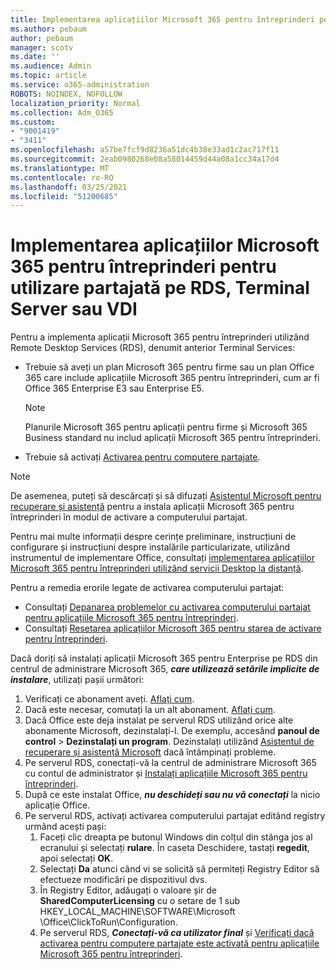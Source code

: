 ```yaml
---
title: Implementarea aplicațiilor Microsoft 365 pentru întreprinderi pentru utilizare partajată pe RDS, Terminal Server sau VDI
ms.author: pebaum
author: pebaum
manager: scotv
ms.date: ''
ms.audience: Admin
ms.topic: article
ms.service: o365-administration
ROBOTS: NOINDEX, NOFOLLOW
localization_priority: Normal
ms.collection: Adm_O365
ms.custom:
- "9001419"
- "3411"
ms.openlocfilehash: a57be7fcf9d8236a51dc4b38e33ad1c2ac717f11
ms.sourcegitcommit: 2eab0980268e08a58014459d44a08a1cc34a17d4
ms.translationtype: MT
ms.contentlocale: ro-RO
ms.lasthandoff: 03/25/2021
ms.locfileid: "51200685"
---
```

# <a name="deploying-microsoft-365-apps-for-enterprise-for-shared-use-on-rds-terminal-server-or-vdi"></a>Implementarea aplicațiilor Microsoft 365 pentru întreprinderi pentru utilizare partajată pe RDS, Terminal Server sau VDI

Pentru a implementa aplicații Microsoft 365 pentru întreprinderi utilizând Remote Desktop Services (RDS), denumit anterior Terminal Services:

- Trebuie să aveți un plan Microsoft 365 pentru firme sau un plan Office 365 care include aplicațiile Microsoft 365 pentru întreprinderi, cum ar fi Office 365 Enterprise E3 sau Enterprise E5.
   > [!NOTE]
   > Planurile Microsoft 365 pentru aplicații pentru firme și Microsoft 365 Business standard nu includ aplicații Microsoft 365 pentru întreprinderi.
- Trebuie să activați [Activarea pentru computere partajate](https://docs.microsoft.com/DeployOffice/overview-shared-computer-activation).

> [!NOTE]
> De asemenea, puteți să descărcați și să difuzați [Asistentul Microsoft pentru recuperare și asistență](https://aka.ms/SaRA_OfficeSCA_M365Portal) pentru a instala aplicații Microsoft 365 pentru întreprinderi în modul de activare a computerului partajat.

Pentru mai multe informații despre cerințe preliminare, instrucțiuni de configurare și instrucțiuni despre instalările particularizate, utilizând instrumentul de implementare Office, consultați [implementarea aplicațiilor Microsoft 365 pentru întreprinderi utilizând servicii Desktop la distanță](https://docs.microsoft.com/DeployOffice/deploy-microsoft-365-apps-remote-desktop-services).

Pentru a remedia erorile legate de activarea computerului partajat:

- Consultați [Depanarea problemelor cu activarea computerului partajat pentru aplicațiile Microsoft 365 pentru întreprinderi](https://docs.microsoft.com/DeployOffice/troubleshoot-shared-computer-activation).
- Consultați [Resetarea aplicațiilor Microsoft 365 pentru starea de activare pentru întreprinderi](https://go.microsoft.com/fwlink/?linkid=2109218).

Dacă doriți să instalați aplicații Microsoft 365 pentru Enterprise pe RDS din centrul de administrare Microsoft 365, ***care utilizează setările implicite de instalare***, utilizați pașii următori:

1. Verificați ce abonament aveți. [Aflați cum](https://docs.microsoft.com/microsoft-365/admin/admin-overview/what-subscription-do-i-have).
2. Dacă este necesar, comutați la un alt abonament. [Aflați cum](https://docs.microsoft.com/microsoft-365/commerce/subscriptions/switch-to-a-different-plan).
3. Dacă Office este deja instalat pe serverul RDS utilizând orice alte abonamente Microsoft, dezinstalați-l. De exemplu, accesând **panoul de control**  >  **Dezinstalați un program**. Dezinstalați utilizând [Asistentul de recuperare și asistență Microsoft](https://aka.ms/SARA-OfficeUninstall-Alchemy) dacă întâmpinați probleme.
4. Pe serverul RDS, conectați-vă la centrul de administrare Microsoft 365 cu contul de administrator și [Instalați aplicațiile Microsoft 365 pentru întreprinderi](https://portal.office.com/OLS/MySoftware.aspx).
5. După ce este instalat Office, ***nu deschideți sau nu vă conectați*** la nicio aplicație Office.
6. Pe serverul RDS, activați activarea computerului partajat editând registry urmând acești pași:
   1. Faceți clic dreapta pe butonul Windows din colțul din stânga jos al ecranului și selectați **rulare**. În caseta Deschidere, tastați **regedit**, apoi selectați **OK**.
   2. Selectați **Da** atunci când vi se solicită să permiteți Registry Editor să efectueze modificări pe dispozitivul dvs.
   3. În Registry Editor, adăugați o valoare șir de **SharedComputerLicensing** cu o setare de 1 sub HKEY_LOCAL_MACHINE\SOFTWARE\Microsoft \Office\ClickToRun\Configuration.
   4. Pe serverul RDS, ***Conectați-vă ca utilizator final*** și [Verificați dacă activarea pentru computere partajate este activată pentru aplicațiile Microsoft 365 pentru întreprinderi](https://docs.microsoft.com/DeployOffice/troubleshoot-shared-computer-activation#verify-that-activation-for-microsoft-365-apps-succeeded).
